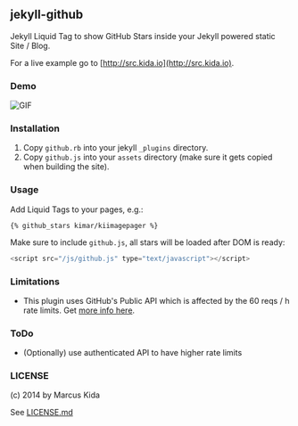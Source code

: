 ## jekyll-github

Jekyll Liquid Tag to show GitHub Stars inside your Jekyll powered static Site / Blog.

For a live example go to [http://src.kida.io](http://src.kida.io).

### Demo

![GIF](http://s.kida.io/jekyll-github-stars.gif)

### Installation

1. Copy `github.rb` into your jekyll `_plugins` directory.
2. Copy `github.js` into your `assets` directory (make sure it gets copied when building the site).

### Usage

Add Liquid Tags to your pages, e.g.:

```
{% github_stars kimar/kiimagepager %}
```

Make sure to include `github.js`, all stars will be loaded after DOM is ready:

```javascript
<script src="/js/github.js" type="text/javascript"></script>
```

### Limitations

* This plugin uses GitHub's Public API which is affected by the 60 reqs / h rate limits. Get [more info here](https://developer.github.com/v3/#rate-limiting).

### ToDo

* (Optionally) use authenticated API to have higher rate limits

### LICENSE
(c) 2014 by Marcus Kida

See [LICENSE.md](LICENSE.md)
